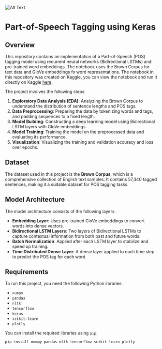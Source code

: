 ![Alt Text](https://i.imgur.com/eS0tl9M.png)

# Part-of-Speech Tagging using Keras
## Overview
This repository contains an implementation of a Part-of-Speech (POS) tagging model using recurrent neural networks (Bidirectional LSTMs) and pre-trained word embeddings. The notebook uses the Brown Corpus for text data and GloVe embeddings fo word representations.
The notebook in this repository  was created on Kaggle, you can view the notebook and run it directly on Kaggle [here](https://www.kaggle.com/code/beasttitan/pos-tagging).  

The project involves the following steps:
1. **Exploratory Data Analysis (EDA)**: Analyzing the Brown Corpus to understand the distribution of sentence lengths and POS tags.
2. **Data Preprocessing**: Preparing the data by tokenizing words and tags, and padding sequences to a fixed length.
3. **Model Building**: Constructing a deep learning model using Bidirectional LSTM layers with GloVe embeddings.
4. **Model Training**: Training the model on the preprocessed data and evaluating its performance.
5. **Visualization**: Visualizing the training and validation accuracy and loss over epochs.

## Dataset

The dataset used in this project is the **Brown Corpus**, which is a comprehensive collection of English text samples. It contains 57,340 tagged sentences, making it a suitable dataset for POS tagging tasks.

## Model Architecture

The model architecture consists of the following layers:

- **Embedding Layer**: Uses pre-trained GloVe embeddings to convert words into dense vectors.
- **Bidirectional LSTM Layers**: Two layers of Bidirectional LSTMs to capture contextual information from both past and future words.
- **Batch Normalization**: Applied after each LSTM layer to stabilize and speed up training.
- **Time Distributed Dense Layer**: A dense layer applied to each time step to predict the POS tag for each word.

## Requirements

To run this project, you need the following Python libraries:

- `numpy`
- `pandas`
- `nltk`
- `tensorflow`
- `keras`
- `scikit-learn`
- `plotly`

You can install the required libraries using `pip`:

```bash  
pip install numpy pandas nltk tensorflow scikit-learn plotly
``` 
   

